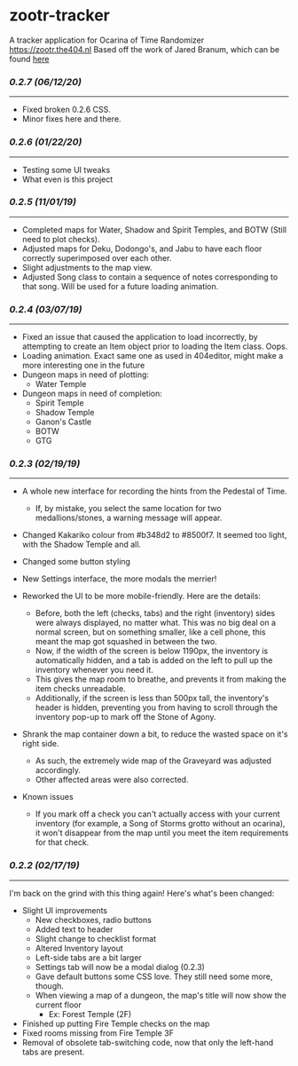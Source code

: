 # zootr-tracker
A tracker application for Ocarina of Time Randomizer  
https://zootr.the404.nl
Based off the work of Jared Branum, which can be found [here](https://github.com/jaredbranum/zootr-tracker)

### *0.2.7 (06/12/20)*
----------------------
- Fixed broken 0.2.6 CSS.
- Minor fixes here and there.

### *0.2.6 (01/22/20)*
----------------------
- Testing some UI tweaks
- What even is this project

### *0.2.5 (11/01/19)*
----------------------
- Completed maps for Water, Shadow and Spirit Temples, and BOTW (Still need to plot checks).
- Adjusted maps for Deku, Dodongo's, and Jabu to have each floor correctly superimposed over each other.
- Slight adjustments to the map view.
- Adjusted Song class to contain a sequence of notes corresponding to that song. Will be used for a future loading animation.

### *0.2.4 (03/07/19)*
----------------------
- Fixed an issue that caused the application to load incorrectly, by attempting to create an Item object prior to loading the Item class. Oops.
- Loading animation. Exact same one as used in 404editor, might make a more interesting one in the future
- Dungeon maps in need of plotting:
	- Water Temple
- Dungeon maps in need of completion:
	- Spirit Temple
	- Shadow Temple
	- Ganon's Castle
	- BOTW
	- GTG

### *0.2.3 (02/19/19)*
----------------------
- A whole new interface for recording the hints from the Pedestal of Time.
	- If, by mistake, you select the same location for two medallions/stones, a warning message will appear.
- Changed Kakariko colour from #b348d2 to #8500f7. It seemed too light, with the Shadow Temple and all.
- Changed some button styling
- New Settings interface, the more modals the merrier!
- Reworked the UI to be more mobile-friendly. Here are the details:
	- Before, both the left (checks, tabs) and the right (inventory) sides were always displayed, no matter what. This was no big deal on a normal screen, but on something smaller, like a cell phone, this meant the map got squashed in between the two.
	- Now, if the width of the screen is below 1190px, the inventory is automatically hidden, and a tab is added on the left to pull up the inventory whenever you need it.
	- This gives the map room to breathe, and prevents it from making the item checks unreadable.
	- Additionally, if the screen is less than 500px tall, the inventory's header is hidden, preventing you from having to scroll through the inventory pop-up to mark off the Stone of Agony.
- Shrank the map container down a bit, to reduce the wasted space on it's right side.
	- As such, the extremely wide map of the Graveyard was adjusted accordingly.
	- Other affected areas were also corrected.




- Known issues
	- If you mark off a check you can't actually access with your current inventory (for example, a Song of Storms grotto without an ocarina), it won't disappear from the map until you meet the item requirements for that check.

### *0.2.2 (02/17/19)*
----------------------
I'm back on the grind with this thing again!
Here's what's been changed:
- Slight UI improvements
	- New checkboxes, radio buttons
	- Added text to header
	- Slight change to checklist format
	- Altered Inventory layout
	- Left-side tabs are a bit larger
	- Settings tab will now be a modal dialog (0.2.3)
	- Gave default buttons some CSS love. They still need some more, though.
	- When viewing a map of a dungeon, the map's title will now show the current floor
		- Ex: Forest Temple (2F)
- Finished up putting Fire Temple checks on the map
- Fixed rooms missing from Fire Temple 3F
- Removal of obsolete tab-switching code, now that only the left-hand tabs are present.
